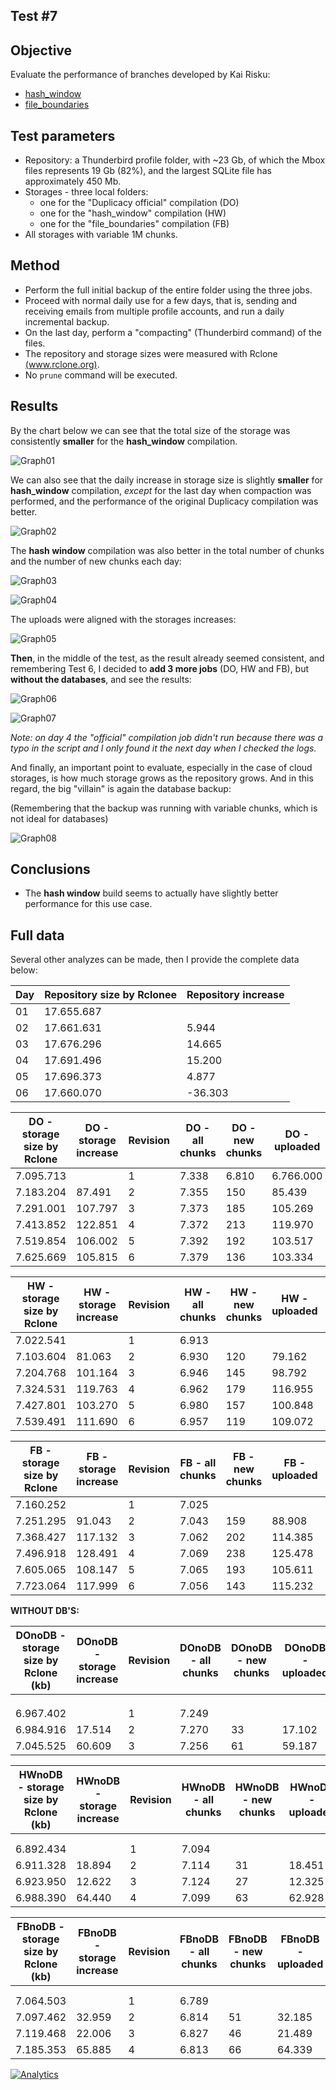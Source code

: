 ## Test #7

## Objective

Evaluate the performance of branches developed by Kai Risku:

* [hash_window](https://github.com/kairisku/duplicacy/tree/hash_window)
* [file_boundaries](https://github.com/kairisku/duplicacy/tree/file_boundaries)

## Test parameters

* Repository: a Thunderbird profile folder, with ~23 Gb, of which the Mbox files represents 19 Gb (82%), and the largest SQLite file has approximately 450 Mb.
* Storages - three local folders:
	* one for the "Duplicacy official" compilation (DO)
	* one for the "hash_window" compilation (HW)
	* one for the "file_boundaries" compilation (FB)
* All storages with variable 1M chunks.
	
## Method

* Perform the full initial backup of the entire folder using the three jobs.
* Proceed with normal daily use for a few days, that is, sending and receiving emails from multiple profile accounts, and run a daily incremental backup.
* On the last day, perform a "compacting" (Thunderbird command) of the files.
* The repository and storage sizes were measured with Rclone [(www.rclone.org)](http://www.rclone.org).
* No ```prune``` command will be executed.

## Results

By the chart below we can see that the total size of the storage was consistently **smaller** for the **hash_window** compilation.

![Graph01][1]

We can also see that the daily increase in storage size is slightly **smaller** for **hash_window** compilation, *except* for the last day when compaction was performed, and the performance of the original Duplicacy compilation was better.

![Graph02][2]

The **hash window** compilation was also better in the total number of chunks and the number of new chunks each day:

![Graph03][3]

![Graph04][4]

The uploads were aligned with the storages increases:

![Graph05][5]

**Then**, in the middle of the test, as the result already seemed consistent, and remembering Test 6, I decided to **add 3 more jobs** (DO, HW and FB), but **without the databases**, and see the results:

![Graph06][6]

![Graph07][7]

*Note: on day 4 the "official" compilation job didn't run because there was a typo in the script and I only found it the next day when I checked the logs.*


And finally, an important point to evaluate, especially in the case of cloud storages, is how much storage grows as the repository grows. And in this regard, the big "villain" is again the database backup:
 
(Remembering that the backup was running with variable chunks, which is not ideal for databases)

![Graph08][8]

## Conclusions

* The **hash window** build seems to actually have slightly better performance for this use case.

## 

  [1]: https://raw.githubusercontent.com/TowerBR/backup_software_testing/master/images/test07/graph01.png
  [2]: https://raw.githubusercontent.com/TowerBR/backup_software_testing/master/images/test07/graph02.png
  [3]: https://raw.githubusercontent.com/TowerBR/backup_software_testing/master/images/test07/graph03.png  
  [4]: https://raw.githubusercontent.com/TowerBR/backup_software_testing/master/images/test07/graph04.png  
  [5]: https://raw.githubusercontent.com/TowerBR/backup_software_testing/master/images/test07/graph05.png  
  [6]: https://raw.githubusercontent.com/TowerBR/backup_software_testing/master/images/test07/graph06.png    
  [7]: https://raw.githubusercontent.com/TowerBR/backup_software_testing/master/images/test07/graph07.png   
  [8]: https://raw.githubusercontent.com/TowerBR/backup_software_testing/master/images/test07/graph08.png     

  ## Full data

Several other analyzes can be made, then I provide the complete data below:

| Day | Repository   size     by Rclonee | Repository   increase |
|-----|----------------------------------|-----------------------|
| 01  | 17.655.687                       |                       |
| 02  | 17.661.631                       | 5.944                 |
| 03  | 17.676.296                       | 14.665                |
| 04  | 17.691.496                       | 15.200                |
| 05  | 17.696.373                       | 4.877                 |
| 06  | 17.660.070                       | -36.303               |

| DO - storage size by Rclone | DO - storage increase | Revision | DO - all chunks | DO - new chunks | DO - uploaded | backup time |
|-----------------------------|-----------------------|----------|-----------------|-----------------|---------------|-------------|
| 7.095.713                   |                       | 1        | 7.338           | 6.810           | 6.766.000     | 10:52       |
| 7.183.204                   | 87.491                | 2        | 7.355           | 150             | 85.439        | 00:39       |
| 7.291.001                   | 107.797               | 3        | 7.373           | 185             | 105.269       | 01:05       |
| 7.413.852                   | 122.851               | 4        | 7.372           | 213             | 119.970       | 00:42       |
| 7.519.854                   | 106.002               | 5        | 7.392           | 192             | 103.517       | 00:39       |
| 7.625.669                   | 105.815               | 6        | 7.379           | 136             | 103.334       | 00:53       |

| HW - storage size by Rclone | HW - storage increase | Revision | HW - all chunks | HW - new chunks | HW - uploaded | backup time |
|-----------------------------|-----------------------|----------|-----------------|-----------------|---------------|-------------|
| 7.022.541                   |                       | 1        | 6.913           |                 |               | 08:02       |
| 7.103.604                   | 81.063                | 2        | 6.930           | 120             | 79.162        | 00:13       |
| 7.204.768                   | 101.164               | 3        | 6.946           | 145             | 98.792        | 00:34       |
| 7.324.531                   | 119.763               | 4        | 6.962           | 179             | 116.955       | 00:26       |
| 7.427.801                   | 103.270               | 5        | 6.980           | 157             | 100.848       | 00:16       |
| 7.539.491                   | 111.690               | 6        | 6.957           | 119             | 109.072       | 00:12       |

| FB - storage size by Rclone | FB - storage increase | Revision | FB - all chunks | FB - new chunks | FB - uploaded | backup time |
|-----------------------------|-----------------------|----------|-----------------|-----------------|---------------|-------------|
| 7.160.252                   |                       | 1        | 7.025           |                 |               | 33:49       |
| 7.251.295                   | 91.043                | 2        | 7.043           | 159             | 88.908        | 00:08       |
| 7.368.427                   | 117.132               | 3        | 7.062           | 202             | 114.385       | 00:33       |
| 7.496.918                   | 128.491               | 4        | 7.069           | 238             | 125.478       | 00:45       |
| 7.605.065                   | 108.147               | 5        | 7.065           | 193             | 105.611       | 00:25       |
| 7.723.064                   | 117.999               | 6        | 7.056           | 143             | 115.232       | 00:23       |


**WITHOUT DB'S:**

| DOnoDB - storage size by   Rclone     (kb) | DOnoDB - storage increase | Revision | DOnoDB - all chunks | DOnoDB - new chunks | DOnoDB - uploaded | backup time |
|--------------------------------------------|---------------------------|----------|---------------------|---------------------|-------------------|-------------|
|                                            |                           |          |                     |                     |                   |             |
|                                            |                           |          |                     |                     |                   |             |
|                                            |                           |          |                     |                     |                   |             |
| 6.967.402                                  |                           | 1        | 7.249               |                     |                   | 09:56       |
| 6.984.916                                  | 17.514                    | 2        | 7.270               | 33                  | 17.102            | 00:07       |
| 7.045.525                                  | 60.609                    | 3        | 7.256               | 61                  | 59.187            | 00:06       |

| HWnoDB - storage size by   Rclone     (kb) | HWnoDB - storage increase | Revision | HWnoDB - all chunks | HWnoDB - new chunks | HWnoDB - uploaded | backup time |
|--------------------------------------------|---------------------------|----------|---------------------|---------------------|-------------------|-------------|
|                                            |                           |          |                     |                     |                   |             |
|                                            |                           |          |                     |                     |                   |             |
| 6.892.434                                  |                           | 1        | 7.094               |                     |                   | 25:55       |
| 6.911.328                                  | 18.894                    | 2        | 7.114               | 31                  | 18.451            | 00:13       |
| 6.923.950                                  | 12.622                    | 3        | 7.124               | 27                  | 12.325            | 00:06       |
| 6.988.390                                  | 64.440                    | 4        | 7.099               | 63                  | 62.928            | 00:05       |

| FBnoDB - storage size by   Rclone     (kb) | FBnoDB - storage increase | Revision | FBnoDB - all chunks | FBnoDB - new chunks | FBnoDB - uploaded | backup time |
|--------------------------------------------|---------------------------|----------|---------------------|---------------------|-------------------|-------------|
|                                            |                           |          |                     |                     |                   |             |
|                                            |                           |          |                     |                     |                   |             |
| 7.064.503                                  |                           | 1        | 6.789               |                     |                   |             |
| 7.097.462                                  | 32.959                    | 2        | 6.814               | 51                  | 32.185            | 00:07       |
| 7.119.468                                  | 22.006                    | 3        | 6.827               | 46                  | 21.489            | 00:06       |
| 7.185.353                                  | 65.885                    | 4        | 6.813               | 66                  | 64.339            | 00:05       |





  
  
  
[![Analytics](https://ga-beacon.appspot.com/UA-113708097-1/test_07?pixel)](https://github.com/igrigorik/ga-beacon)
